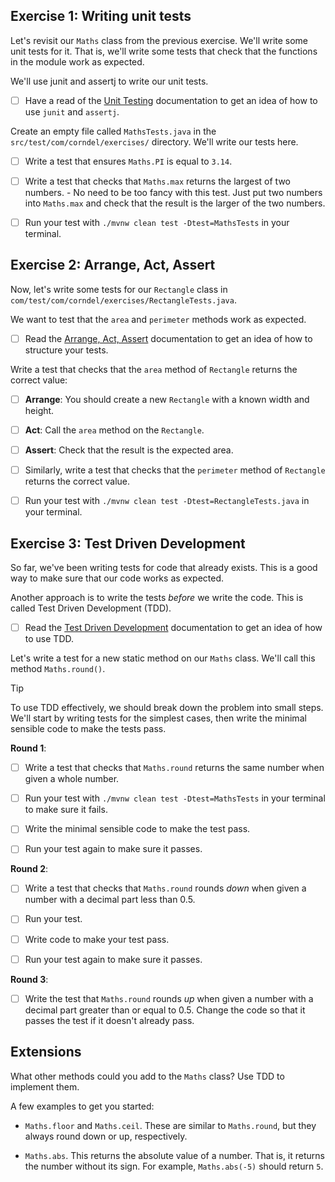 ## Exercise 1: Writing unit tests

Let's revisit our `Maths` class from the previous exercise. We'll write some
unit tests for it. That is, we'll write some tests that check that the functions
in the module work as expected.

We'll use junit and assertj to write our unit tests.

- [ ] Have a read of the
      [Unit Testing](https://tech-docs.corndel.com/java/testing.html)
      documentation to get an idea of how to use `junit` and `assertj`.

Create an empty file called `MathsTests.java` in the
`src/test/com/corndel/exercises/` directory. We'll write our tests here.

- [ ] Write a test that ensures `Maths.PI` is equal to `3.14`.

- [ ] Write a test that checks that `Maths.max` returns the largest of two
      numbers. - No need to be too fancy with this test. Just put two numbers
      into `Maths.max` and check that the result is the larger of the two
      numbers.

- [ ] Run your test with `./mvnw clean test -Dtest=MathsTests` in your terminal.

## Exercise 2: Arrange, Act, Assert

Now, let's write some tests for our `Rectangle` class in
`com/test/com/corndel/exercises/RectangleTests.java`.

We want to test that the `area` and `perimeter` methods work as expected.

- [ ] Read the
      [Arrange, Act, Assert](https://tech-docs.corndel.com/java/arrange-act-assert.html)
      documentation to get an idea of how to structure your tests.

Write a test that checks that the `area` method of `Rectangle` returns the
correct value:

- [ ] **Arrange**: You should create a new `Rectangle` with a known width and
      height.

- [ ] **Act**: Call the `area` method on the `Rectangle`.

- [ ] **Assert**: Check that the result is the expected area.

- [ ] Similarly, write a test that checks that the `perimeter` method of
      `Rectangle` returns the correct value.

- [ ] Run your test with `./mvnw clean test -Dtest=RectangleTests.java` in your
      terminal.

## Exercise 3: Test Driven Development

So far, we've been writing tests for code that already exists. This is a good
way to make sure that our code works as expected.

Another approach is to write the tests _before_ we write the code. This is
called Test Driven Development (TDD).

- [ ] Read the
      [Test Driven Development](https://tech-docs.corndel.com/java/test-driven-development.html)
      documentation to get an idea of how to use TDD.

Let's write a test for a new static method on our `Maths` class. We'll call this
method `Maths.round()`.

> [!TIP]
>
> To use TDD effectively, we should break down the problem into small steps.
> We'll start by writing tests for the simplest cases, then write the minimal
> sensible code to make the tests pass.

**Round 1**:

- [ ] Write a test that checks that `Maths.round` returns the same number when
      given a whole number.

- [ ] Run your test with `./mvnw clean test -Dtest=MathsTests` in your terminal
      to make sure it fails.

- [ ] Write the minimal sensible code to make the test pass.

- [ ] Run your test again to make sure it passes.

**Round 2**:

- [ ] Write a test that checks that `Maths.round` rounds _down_ when given a
      number with a decimal part less than 0.5.

- [ ] Run your test.

- [ ] Write code to make your test pass.

- [ ] Run your test again to make sure it passes.

**Round 3**:

- [ ] Write the test that `Maths.round` rounds _up_ when given a number with a
      decimal part greater than or equal to 0.5. Change the code so that it
      passes the test if it doesn't already pass.

## Extensions

What other methods could you add to the `Maths` class? Use TDD to implement
them.

A few examples to get you started:

- `Maths.floor` and `Maths.ceil`. These are similar to `Maths.round`, but they
  always round down or up, respectively.

- `Maths.abs`. This returns the absolute value of a number. That is, it returns
  the number without its sign. For example, `Maths.abs(-5)` should return `5`.
